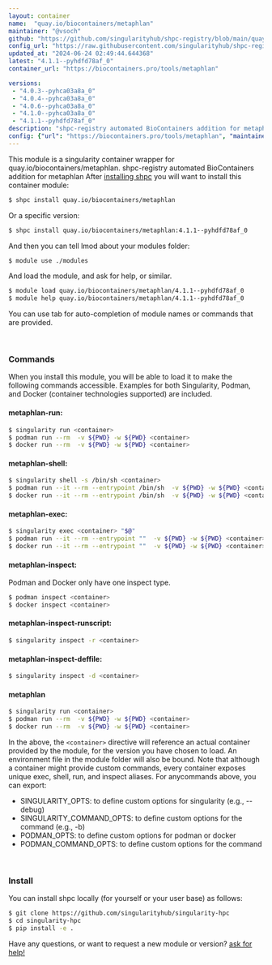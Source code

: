 ```yaml
---
layout: container
name:  "quay.io/biocontainers/metaphlan"
maintainer: "@vsoch"
github: "https://github.com/singularityhub/shpc-registry/blob/main/quay.io/biocontainers/metaphlan/container.yaml"
config_url: "https://raw.githubusercontent.com/singularityhub/shpc-registry/main/quay.io/biocontainers/metaphlan/container.yaml"
updated_at: "2024-06-24 02:49:44.644368"
latest: "4.1.1--pyhdfd78af_0"
container_url: "https://biocontainers.pro/tools/metaphlan"

versions:
 - "4.0.3--pyhca03a8a_0"
 - "4.0.4--pyhca03a8a_0"
 - "4.0.6--pyhca03a8a_0"
 - "4.1.0--pyhca03a8a_0"
 - "4.1.1--pyhdfd78af_0"
description: "shpc-registry automated BioContainers addition for metaphlan"
config: {"url": "https://biocontainers.pro/tools/metaphlan", "maintainer": "@vsoch", "description": "shpc-registry automated BioContainers addition for metaphlan", "latest": {"4.1.1--pyhdfd78af_0": "sha256:12f13127d709817dd27342b91e5ff1ee5a649a789effc6b303bb620af2571019"}, "tags": {"4.0.3--pyhca03a8a_0": "sha256:27232335b55baa59202253dd1d12f3ea42c665e94fff1115f1c59eb515707975", "4.0.4--pyhca03a8a_0": "sha256:2d21c3c3ae6dc2f35eebfe24f533ac9748626bd0c7e8632173d9170b191783b7", "4.0.6--pyhca03a8a_0": "sha256:384f10cfbabe93a1458e66601c187a7497eee4aaef7a8d4bbfe9991a01537c20", "4.1.0--pyhca03a8a_0": "sha256:2aefc5d5897d9f6400541767714ee15389f89e7a8beca0b13ccab916ab58dc31", "4.1.1--pyhdfd78af_0": "sha256:12f13127d709817dd27342b91e5ff1ee5a649a789effc6b303bb620af2571019"}, "docker": "quay.io/biocontainers/metaphlan"}
---
```


This module is a singularity container wrapper for quay.io/biocontainers/metaphlan.
shpc-registry automated BioContainers addition for metaphlan
After [installing shpc](#install) you will want to install this container module:


```bash
$ shpc install quay.io/biocontainers/metaphlan
```

Or a specific version:

```bash
$ shpc install quay.io/biocontainers/metaphlan:4.1.1--pyhdfd78af_0
```

And then you can tell lmod about your modules folder:

```bash
$ module use ./modules
```

And load the module, and ask for help, or similar.

```bash
$ module load quay.io/biocontainers/metaphlan/4.1.1--pyhdfd78af_0
$ module help quay.io/biocontainers/metaphlan/4.1.1--pyhdfd78af_0
```

You can use tab for auto-completion of module names or commands that are provided.

<br>

### Commands

When you install this module, you will be able to load it to make the following commands accessible.
Examples for both Singularity, Podman, and Docker (container technologies supported) are included.

#### metaphlan-run:

```bash
$ singularity run <container>
$ podman run --rm  -v ${PWD} -w ${PWD} <container>
$ docker run --rm  -v ${PWD} -w ${PWD} <container>
```

#### metaphlan-shell:

```bash
$ singularity shell -s /bin/sh <container>
$ podman run --it --rm --entrypoint /bin/sh  -v ${PWD} -w ${PWD} <container>
$ docker run --it --rm --entrypoint /bin/sh  -v ${PWD} -w ${PWD} <container>
```

#### metaphlan-exec:

```bash
$ singularity exec <container> "$@"
$ podman run --it --rm --entrypoint ""  -v ${PWD} -w ${PWD} <container> "$@"
$ docker run --it --rm --entrypoint ""  -v ${PWD} -w ${PWD} <container> "$@"
```

#### metaphlan-inspect:

Podman and Docker only have one inspect type.

```bash
$ podman inspect <container>
$ docker inspect <container>
```

#### metaphlan-inspect-runscript:

```bash
$ singularity inspect -r <container>
```

#### metaphlan-inspect-deffile:

```bash
$ singularity inspect -d <container>
```



#### metaphlan

```bash
$ singularity run <container>
$ podman run --rm  -v ${PWD} -w ${PWD} <container>
$ docker run --rm  -v ${PWD} -w ${PWD} <container>
```


In the above, the `<container>` directive will reference an actual container provided
by the module, for the version you have chosen to load. An environment file in the
module folder will also be bound. Note that although a container
might provide custom commands, every container exposes unique exec, shell, run, and
inspect aliases. For anycommands above, you can export:

 - SINGULARITY_OPTS: to define custom options for singularity (e.g., --debug)
 - SINGULARITY_COMMAND_OPTS: to define custom options for the command (e.g., -b)
 - PODMAN_OPTS: to define custom options for podman or docker
 - PODMAN_COMMAND_OPTS: to define custom options for the command

<br>

### Install

You can install shpc locally (for yourself or your user base) as follows:

```bash
$ git clone https://github.com/singularityhub/singularity-hpc
$ cd singularity-hpc
$ pip install -e .
```

Have any questions, or want to request a new module or version? [ask for help!](https://github.com/singularityhub/singularity-hpc/issues)